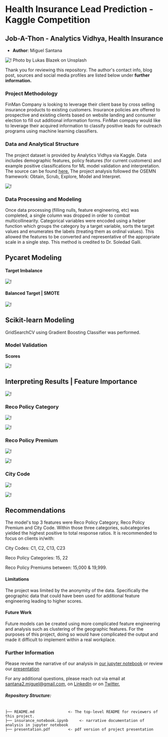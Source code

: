 # Health Insurance Lead Prediction - Kaggle Competition
## Job-A-Thon - Analytics Vidhya, Health Insurance

* **Author**: Miguel Santana

![!](/images/leadpredictcover.jpg)
Photo by Lukas Blazek on Unsplash

Thank you for reviewing this repository. The author's contact info, blog post, sources and social media profiles are listed below under **further information.**

### Project Methodology
FinMan Company is looking to leverage their client base by cross selling insurance products to existing customers. Insurance policies are offered to prospective and existing clients based on website landing and consumer election to fill out additional information forms. FinMan company would like to leverage their acquired information to classify positive leads for outreach programs using machine learning classifiers. 

### Data and Analytical Structure
The project dataset is provided by Analytics Vidhya via Kaggle. Data includes demographic features, policy features (for current customers) and example positive classifications for ML model validation and interpretation. The source can be found [here.](https://www.kaggle.com/imsparsh/jobathon-analytics-vidhya?select=sample_submission.csv) The project analysis followed the OSEMN framework: Obtain, Scrub, Explore, Model and Interpret.

![!](/images/OSEMN.png)

### Data Processing and Modeling

Once data processing (filling nulls, feature engineering, etc) was completed, a single column was dropped in order to combat multicollinearity. Categorical variables were encoded using a helper function which groups the category by a target variable, sorts the target values and enumerates the labels (treating them as ordinal values). This allowed the features to be converted and representative of the appropriate scale in a single step. This method is credited to Dr. Soledad Galli. 

## Pycaret Modeling

#### Target Imbalance

![!](/images/pycaretimbalance.png)

#### Balanced Target | SMOTE

![!](/images/pycaretsmote.png)

## Scikit-learn Modeling

GridSearchCV using Gradient Boosting Classifier was performed. 

### Model Validation

**Scores**

![!](/images/validation.png)

## Interpreting Results | Feature Importance

![!](/images/featureimportance.jpg)

### Reco Policy Category

![!](/images/policycategoryxresponse.jpg)

![!](/images/top5categoryxresponse.jpg)

### Reco Policy Premium

![!](/images/premiumbin.jpg)

![!](/images/top5premiumbin.jpg)

### City Code

![!](/images/citycode.jpg)

![!](/images/top11citycode.jpg)

## Recommendations
The model's top 3 features were Reco Policy Category, Reco Policy Premium and City Code. Within those three categories, subcategories yielded the highest positive to total response ratios. It is recommended to focus on clients in/with:

City Codes: C1, C2, C13, C23

Reco Policy Categories: 15, 22

Reco Policy Premiums between: 15,000 & 19,999.

#### Limitations
The project was limited by the anonymity of the data. Specifically the geographic data that could have been used for additional feature engineering leading to higher scores.

#### Future Work
Future models can be created using more complicated feature engineering and analysis such as clustering of the geographic features. For the purposes of this project, doing so would have complicated the output and made it difficult to implement within a real workplace.

### Further Information
Please review the narrative of our analysis in [our jupyter notebook](./insurance_notebook.ipynb) or review our [presentation](./presentation.pdf)

For any additional questions, please reach out via email at santana2.miguel@gmail.com, on [LinkedIn](https://www.linkedin.com/in/miguel-angel-santana-ii-mba-51467276/) or on [Twitter.](https://twitter.com/msantana_ds)

##### Repository Structure:

```

├── README.md               <- The top-level README for reviewers of this project.
├── insurance_notebook.ipynb     <- narrative documentation of analysis in jupyter notebook
├── presentation.pdf        <- pdf version of project presentation

```

